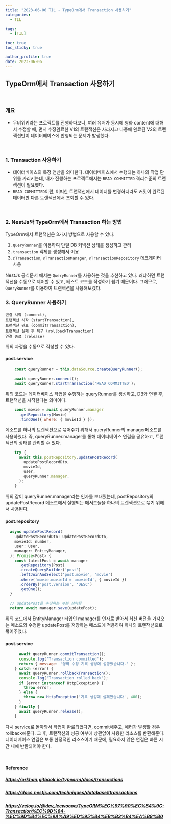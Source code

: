 ```yaml
---
title: "2023-06-06 TIL - TypeOrm에서 Transaction 사용하기"
categories:
  - TIL

tags:
  - [TIL]

toc: true
toc_sticky: true

author_profile: true
date: 2023-06-06
---
```


## TypeOrm에서 Transaction 사용하기
<br>

### 개요
- 무비위키라는 프로젝트를 진행하다보니, 여러 유저가 동시에 영화 content에 대해서 수정할 때, 먼저 수정완료한 V1의 트랜잭션은 사라지고 나중에 완료된 V2의 트랜잭션만이 데이터베이스에 반영되는 문제가 발생했다.
<br>

### 1. Transaction 사용하기
- 데이터베이스의 특정 연산을 의미한다. 데이터베이스에서 수행되는 하나의 작업 단위를 가리키는데, 내가 진행하는 프로젝트에서는 `READ COMMITTED` 격리수준의 트랜잭션이 필요했다.
- `READ COMMITTED`이란, 어떠한 트랜잭션에서 데이터를 변경하더라도 커밋이 완료된 데이터만 다른 트랜잭션에서 조회할 수 있다.
<br>


### 2. NestJs와 TypeOrm에서 Transaction 하는 방법

TypeOrm에서 트랜잭션은 3가지 방법으로 사용할 수 있다.
  1.  `QueryRunner`를 이용하여 단일 DB 커넥션 상태를 생성하고 관리
  2.  `transaction` 객체를 생성해서 이용
  3.  `@Transaction`, `@TransactionManager`, `@TransactionRepository` 데코레이터 사용

NestJs 공식문서 에서는 `QueryRunner`를 사용하는 것을 추천하고 있다. 왜냐하면 트랜잭션을 수동으로 제어할 수 있고, 테스트 코드를 작성하기 쉽기 때문이다.
그러므로, `QueryRunner`를 이용하여 트랜잭션을 사용해보겠다.
<br>

### 3. QueryRunner 사용하기
```
연결 시작 (connect),
트랜젝션 시작 (startTransaction),
트랜젝션 완료 (commitTransaction),
트랜젝션 실패 후 복구 (rollbackTransaction)
연결 종료 (release)
```
위의 과정을 수동으로 작성할 수 있다.
<br>

#### post.service
```jsx
    const queryRunner = this.dataSource.createQueryRunner();

    await queryRunner.connect();
    await queryRunner.startTransaction('READ COMMITTED');
```
위의 코드는 데이터베이스 작업을 수행하는 queryRunner를 생성하고,
DB와 연결 후, 트랜잭션을 시작한다는 의미이다.
```jsx
    const movie = await queryRunner.manager
      .getRepository(Movie)
      .findOne({ where: { movieId } });
```
메소드를 하나의 트랜잭션으로 묶어주기 위해서 queryRunner의 manager메소드를 사용하였다.
즉, queryRunner.manager를 통해 데이터베이스 연결을 공유하고, 트랜잭션의 상태를 관리할 수 있다.
```jsx
    try {
      await this.postRepository.updatePostRecord(
        updatePostRecordDto,
        movieId,
        user,
        queryRunner.manager,
      );
    }
```
위의 같이 queryRunner.manager라는 인자를 보내줬는데, postRepository의 updatePostRecord 메소드에서 실행되는 메서드들을 하나의 트랜잭션으로 묶기 위해서 사용된다.
#### post.repository
```jsx
  async updatePostRecord(
    updatePostRecordDto: UpdatePostRecordDto,
    movieId: number,
    user: User,
    manager: EntityManager,
  ): Promise<Post> {
    const latestPost = await manager
      .getRepository(Post)
      .createQueryBuilder('post')
      .leftJoinAndSelect('post.movie', 'movie')
      .where('movie.movieId = :movieId', { movieId })
      .orderBy('post.version', 'DESC')
      .getOne();
  }
  
  // updatePost를 수정하는 부분 생략됨
  return await manager.save(updatePost);
```
위의 코드에서 EntityManager 타입인 manager를 인자로 받아서 최신 버전을 가져오는 메소드와 수정한 updatePost를 저장하는 메소드에 적용하여 하나의 트랜잭션으로 묶어주었다.
#### post.service
```jsx
      await queryRunner.commitTransaction();
      console.log('Transaction committed');
      return { message: '영화 수정 기록 생성에 성공했습니다.' };
    } catch (error) {
      await queryRunner.rollbackTransaction();
      console.log('Transaction rolled back');
      if (error instanceof HttpException) {
        throw error;
      } else {
        throw new HttpException('기록 생성에 실패했습니다', 400);
      }
    } finally {
      await queryRunner.release();
    }
```
다시 service로 돌아와서 작업이 완료되었다면, commit해주고, 에러가 발생할 경우 rollback해준다. 그 후,  트랜잭션의 성공 여부에 상관없이 사용한 리소스를 반환해준다. 데이터베이스 연결은 보통 한정적인 리소스이기 때문에, 필요하지 않은 연결은 빠른 시간 내에 반환되어야 한다.


<br>

#### Reference
##### <https://orkhan.gitbook.io/typeorm/docs/transactions>
##### <https://docs.nestjs.com/techniques/database#transactions>
##### <https://velog.io/@dev_leewoooo/TypeORM%EC%97%90%EC%84%9C-Transaction%EC%9D%84-%EC%9D%B4%EC%9A%A9%ED%95%B4%EB%B3%B4%EA%B8%B0>